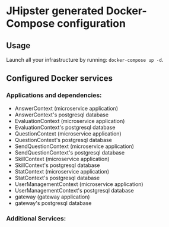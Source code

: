 # JHipster generated Docker-Compose configuration

## Usage

Launch all your infrastructure by running: `docker-compose up -d`.

## Configured Docker services

### Applications and dependencies:

- AnswerContext (microservice application)
- AnswerContext's postgresql database
- EvaluationContext (microservice application)
- EvaluationContext's postgresql database
- QuestionContext (microservice application)
- QuestionContext's postgresql database
- SendQuestionContext (microservice application)
- SendQuestionContext's postgresql database
- SkillContext (microservice application)
- SkillContext's postgresql database
- StatContext (microservice application)
- StatContext's postgresql database
- UserManagementContext (microservice application)
- UserManagementContext's postgresql database
- gateway (gateway application)
- gateway's postgresql database

### Additional Services:

